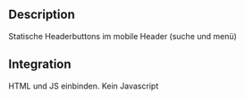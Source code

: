 ## Description

Statische Headerbuttons im mobile Header (suche und menü)

## Integration

HTML und JS einbinden. Kein Javascript
